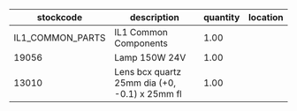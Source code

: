 |stockcode|description|quantity|location|
|---------|-----------|--------|--------|
|IL1_COMMON_PARTS|IL1 Common Components|1.00||
|19056|Lamp 150W 24V|1.00||
|13010|Lens bcx quartz 25mm dia (+0, -0.1) x 25mm fl|1.00||
